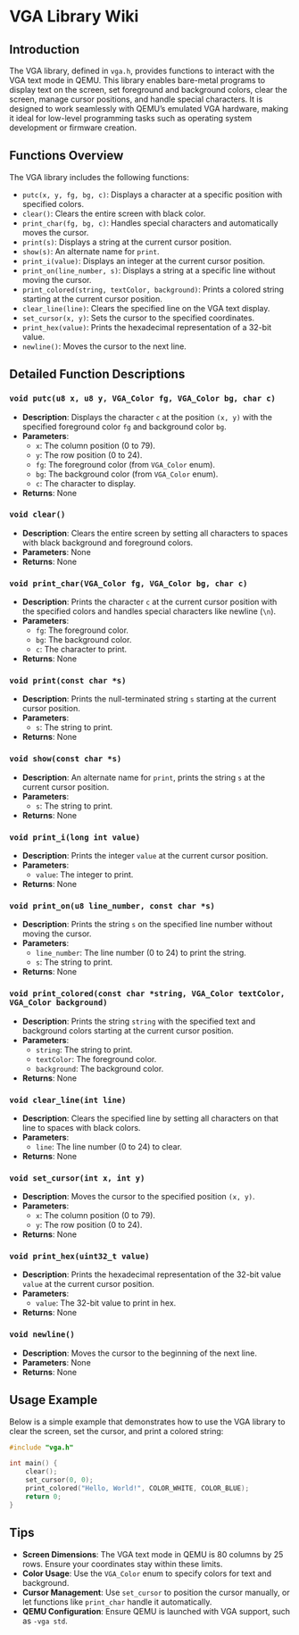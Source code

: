 # VGA Library Wiki

## Introduction

The VGA library, defined in `vga.h`, provides functions to interact with the VGA text mode in QEMU. This library enables bare-metal programs to display text on the screen, set foreground and background colors, clear the screen, manage cursor positions, and handle special characters. It is designed to work seamlessly with QEMU’s emulated VGA hardware, making it ideal for low-level programming tasks such as operating system development or firmware creation.

## Functions Overview

The VGA library includes the following functions:

- `putc(x, y, fg, bg, c)`: Displays a character at a specific position with specified colors.
- `clear()`: Clears the entire screen with black color.
- `print_char(fg, bg, c)`: Handles special characters and automatically moves the cursor.
- `print(s)`: Displays a string at the current cursor position.
- `show(s)`: An alternate name for `print`.
- `print_i(value)`: Displays an integer at the current cursor position.
- `print_on(line_number, s)`: Displays a string at a specific line without moving the cursor.
- `print_colored(string, textColor, background)`: Prints a colored string starting at the current cursor position.
- `clear_line(line)`: Clears the specified line on the VGA text display.
- `set_cursor(x, y)`: Sets the cursor to the specified coordinates.
- `print_hex(value)`: Prints the hexadecimal representation of a 32-bit value.
- `newline()`: Moves the cursor to the next line.

## Detailed Function Descriptions

### `void putc(u8 x, u8 y, VGA_Color fg, VGA_Color bg, char c)`

- **Description**: Displays the character `c` at the position `(x, y)` with the specified foreground color `fg` and background color `bg`.
- **Parameters**:
  - `x`: The column position (0 to 79).
  - `y`: The row position (0 to 24).
  - `fg`: The foreground color (from `VGA_Color` enum).
  - `bg`: The background color (from `VGA_Color` enum).
  - `c`: The character to display.
- **Returns**: None

### `void clear()`

- **Description**: Clears the entire screen by setting all characters to spaces with black background and foreground colors.
- **Parameters**: None
- **Returns**: None

### `void print_char(VGA_Color fg, VGA_Color bg, char c)`

- **Description**: Prints the character `c` at the current cursor position with the specified colors and handles special characters like newline (`\n`).
- **Parameters**:
  - `fg`: The foreground color.
  - `bg`: The background color.
  - `c`: The character to print.
- **Returns**: None

### `void print(const char *s)`

- **Description**: Prints the null-terminated string `s` starting at the current cursor position.
- **Parameters**:
  - `s`: The string to print.
- **Returns**: None

### `void show(const char *s)`

- **Description**: An alternate name for `print`, prints the string `s` at the current cursor position.
- **Parameters**:
  - `s`: The string to print.
- **Returns**: None

### `void print_i(long int value)`

- **Description**: Prints the integer `value` at the current cursor position.
- **Parameters**:
  - `value`: The integer to print.
- **Returns**: None

### `void print_on(u8 line_number, const char *s)`

- **Description**: Prints the string `s` on the specified line number without moving the cursor.
- **Parameters**:
  - `line_number`: The line number (0 to 24) to print the string.
  - `s`: The string to print.
- **Returns**: None

### `void print_colored(const char *string, VGA_Color textColor, VGA_Color background)`

- **Description**: Prints the string `string` with the specified text and background colors starting at the current cursor position.
- **Parameters**:
  - `string`: The string to print.
  - `textColor`: The foreground color.
  - `background`: The background color.
- **Returns**: None

### `void clear_line(int line)`

- **Description**: Clears the specified line by setting all characters on that line to spaces with black colors.
- **Parameters**:
  - `line`: The line number (0 to 24) to clear.
- **Returns**: None

### `void set_cursor(int x, int y)`

- **Description**: Moves the cursor to the specified position `(x, y)`.
- **Parameters**:
  - `x`: The column position (0 to 79).
  - `y`: The row position (0 to 24).
- **Returns**: None

### `void print_hex(uint32_t value)`

- **Description**: Prints the hexadecimal representation of the 32-bit value `value` at the current cursor position.
- **Parameters**:
  - `value`: The 32-bit value to print in hex.
- **Returns**: None

### `void newline()`

- **Description**: Moves the cursor to the beginning of the next line.
- **Parameters**: None
- **Returns**: None

## Usage Example

Below is a simple example that demonstrates how to use the VGA library to clear the screen, set the cursor, and print a colored string:

```c
#include "vga.h"

int main() {
    clear();
    set_cursor(0, 0);
    print_colored("Hello, World!", COLOR_WHITE, COLOR_BLUE);
    return 0;
}
```

## Tips

- **Screen Dimensions**: The VGA text mode in QEMU is 80 columns by 25 rows. Ensure your coordinates stay within these limits.
- **Color Usage**: Use the `VGA_Color` enum to specify colors for text and background.
- **Cursor Management**: Use `set_cursor` to position the cursor manually, or let functions like `print_char` handle it automatically.
- **QEMU Configuration**: Ensure QEMU is launched with VGA support, such as `-vga std`.